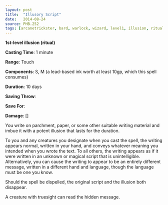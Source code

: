 ```yaml
---
layout: post
title:  "Illusory Script"
date:   2014-08-24
source: PHB.252
tags: [arcanetrickster, bard, warlock, wizard, level1, illusion, ritual]
---
```


**1st-level illusion (ritual)**

**Casting Time**: 1 minute

**Range**: Touch

**Components**: S, M (a lead-based ink worth at least 10gp, which this spell consumes)

**Duration**: 10 days

**Saving Throw**:

**Save For**:

**Damage**: []

You write on parchment, paper, or some other suitable writing material and imbue it with a potent illusion that lasts for the duration.

To you and any creatures you designate when you cast the spell, the writing appears normal, written in your hand, and conveys whatever meaning you intended when you wrote the text. To all others, the writing appears as if it were written in an unknown or magical script that is unintelligible. Alternatively, you can cause the writing to appear to be an entirely different message, written in a different hand and language, though the language must be one you know.

Should the spell be dispelled, the original script and the illusion both disappear.

A creature with truesight can read the hidden message.